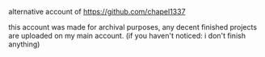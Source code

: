 alternative account of https://github.com/chapel1337

this account was made for archival purposes, any decent finished projects are uploaded on my main account.
(if you haven't noticed: i don't finish anything)
